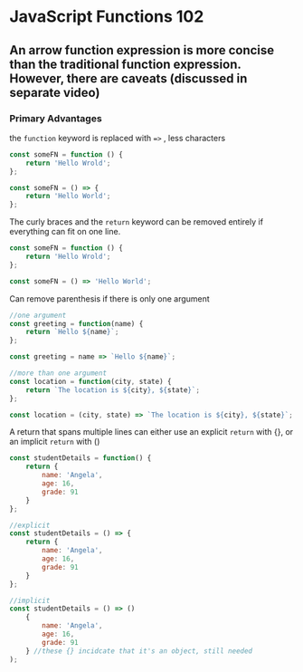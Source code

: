 # JavaScript Functions 102
## An arrow function expression is more concise than the traditional function expression. However, there are caveats (discussed in separate video)

### Primary Advantages
the `function` keyword is replaced with `=>` , less characters

```javascript
const someFN = function () {
    return 'Hello Wrold';
};

const someFN = () => {
    return 'Hello World';
};
```
The curly braces and the `return` keyword can be removed entirely if everything can fit on one line.
```javascript
const someFN = function () {
    return 'Hello Wrold';
};

const someFN = () => 'Hello World';
```

Can remove parenthesis if there is only one argument
```javascript
//one argument
const greeting = function(name) {
    return `Hello ${name}`;
};

const greeting = name => `Hello ${name}`;

//more than one argument
const location = function(city, state) {
    return `The location is ${city}, ${state}`;
};

const location = (city, state) => `The location is ${city}, ${state}`;
```

A return that spans multiple lines can either use an explicit `return` with {}, or an implicit `return` with ()
```javascript
const studentDetails = function() {
    return {
        name: 'Angela',
        age: 16,
        grade: 91
    }
};

//explicit 
const studentDetails = () => {
    return {
        name: 'Angela',
        age: 16,
        grade: 91
    }
};

//implicit
const studentDetails = () => ()
    {   
        name: 'Angela',
        age: 16,
        grade: 91
    } //these {} incidcate that it's an object, still needed 
);

```
